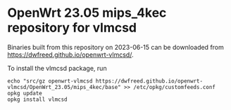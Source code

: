 OpenWrt 23.05 mips_4kec repository for vlmcsd
========

Binaries built from this repository on 2023-06-15 can be downloaded from <https://dwfreed.github.io/openwrt-vlmcsd/>.

To install the vlmcsd package, run

```
echo "src/gz openwrt-vlmcsd https://dwfreed.github.io/openwrt-vlmcsd/OpenWrt_23.05/mips_4kec/base" >> /etc/opkg/customfeeds.conf
opkg update
opkg install vlmcsd
```
